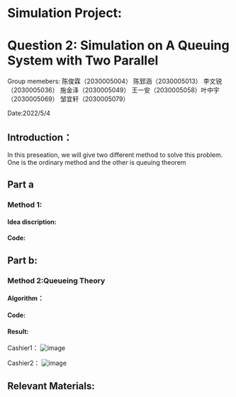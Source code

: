 # Simulation Project: 
# Question 2: Simulation on A Queuing System with Two Parallel
Group memebers:
陈俊霖（2030005004）  陈郅涵（2030005013） 李文锐（2030005036） 施金泽（2030005049） 
王一安（2030005058）叶中宇（2030005069）  邹宜轩（2030005079）

Date:2022/5/4
## Introduction：
  In this preseation, we will give two different method to solve this problem. One is the ordinary method and the other is queuing theorem
## Part a
### Method 1:
#### Idea discription:

#### Code:

## Part b:

### Method 2:Queueing Theory
#### Algorithm：

#### Code:

#### Result:
Cashier1： ![image](https://github.com/g20021215/Simulation-Project-2022-5-4/tree/main/Photos/Cashier1.png)

Cashier2： ![image](https://github.com/g20021215/Simulation-Project-2022-5-4/tree/main/Photos/Cashier2.png)




## Relevant Materials:


